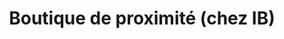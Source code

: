 ---
title: "Boutique de proximité (chez IB)"
url: /abidjan/boutique-de-proximite-chez-ib/
shop: shop
---